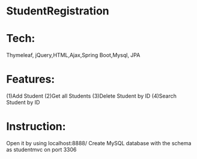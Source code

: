 # StudentRegistration

# Tech:
Thymeleaf, jQuery,HTML,Ajax,Spring Boot,Mysql, JPA

# Features:
(1)Add Student
(2)Get all Students
(3)Delete Student by ID
(4)Search Student by ID


# Instruction:
Open it by using localhost:8888/
Create MySQL database with the schema as studentmvc on port 3306 

